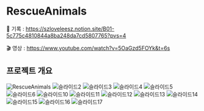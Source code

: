 # RescueAnimals

💾 기록 : https://szloveleesz.notion.site/B01-5c775c4810844a8ba248da7cd5807765?pvs=4

🎬 영상 : https://www.youtube.com/watch?v=5OaGzd5FOYk&t=6s


## 프로젝트 개요
![RescueAnimals](https://github.com/szlovelee/RescueAnimals/assets/77392694/c0b9863c-fd52-4600-b5e9-5ba8c3c022d4)
![슬라이드2](https://github.com/szlovelee/RescueAnimals/assets/77392694/26a024e0-f1d3-4b64-abf6-12fec01e5b75)
![슬라이드3](https://github.com/szlovelee/RescueAnimals/assets/77392694/e6e12eca-78dc-49fd-a960-3c83d466f811)
![슬라이드4](https://github.com/szlovelee/RescueAnimals/assets/77392694/1409f588-1d3d-48c3-adc2-dff47ce7dd1b)
![슬라이드5](https://github.com/szlovelee/RescueAnimals/assets/77392694/bcbf805e-9e7d-4769-b1f8-4525d9c3b193)
![슬라이드6](https://github.com/szlovelee/RescueAnimals/assets/77392694/bdb84494-6397-47ca-ad70-8c3335f551f1)
![슬라이드10](https://github.com/szlovelee/RescueAnimals/assets/77392694/51b413de-a17a-4aa7-90f5-b22c56b349d4)
![슬라이드11](https://github.com/szlovelee/RescueAnimals/assets/77392694/1230e74f-1f3c-43e6-83ea-d5995fbbc0b9)
![슬라이드12](https://github.com/szlovelee/RescueAnimals/assets/77392694/8bdf98ae-55e7-48d7-8474-e3cf8b43e004)
![슬라이드13](https://github.com/szlovelee/RescueAnimals/assets/77392694/0cc42bfb-2d2a-4d70-9ca1-bc00f0673302)
![슬라이드14](https://github.com/szlovelee/RescueAnimals/assets/77392694/12de73bb-f5ce-4508-8a57-b4893c9ffc81)
![슬라이드15](https://github.com/szlovelee/RescueAnimals/assets/77392694/961d7f76-668d-4982-b6aa-8c41b73c210f)
![슬라이드16](https://github.com/szlovelee/RescueAnimals/assets/77392694/bc6956bc-6306-4a7c-9fdc-61fc4f156ed7)
![슬라이드17](https://github.com/szlovelee/RescueAnimals/assets/77392694/e19d63a8-0d9f-4e3f-9550-5104f53c36e9)
